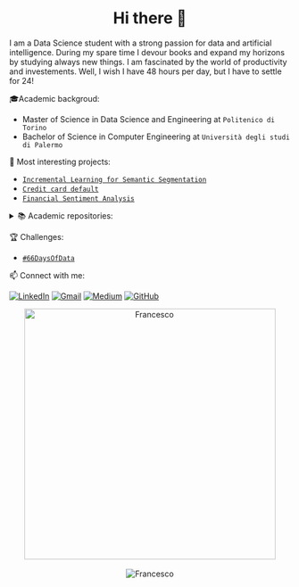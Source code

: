 <h1 align="center"> Hi there 👋<br/> </h1> 

I am a Data Science student with a strong passion for data and artificial intelligence. During my spare time I devour books and expand my horizons by studying always new things. I am fascinated by the world of productivity and investements. Well, I wish I have 48 hours per day, but I have to settle for 24! 


🎓Academic backgroud: 
* Master of Science in Data Science and Engineering at `Politenico di Torino` 
* Bachelor of Science in Computer Engineering at `Università degli studi di Palermo` 

🔨 Most interesting projects: 
* [`Incremental Learning for Semantic Segmentation`](https://github.com/francescodisalvo05/incremental-learning-semantic-segmentation)
* [`Credit card default`](https://github.com/francescodisalvo05/credit-card-default)
* [`Financial Sentiment Analysis`](https://github.com/sicilian-scientists/financial-sentiment-analysis)

<details>
<summary>📚 Academic repositories: </summary>
<br> 
  <ul>
    <li><a href="https://github.com/francescodisalvo05/polito-deep-nlp">Deep Natural Language Processing</a></li>
    <li><a href="https://github.com/francescodisalvo05/polito-machine-learning-for-IoT">Machine Learning for IoT</a></li>
    <li><a href="https://github.com/francescodisalvo05/polito-distributed-architectures">Distributed Architectures for Big Data processing and analytics</li>
    <li><a href="https://github.com/francescodisalvo05/polito-data-science-lab)">Data Science Lab: Process and Methods</a></li>
  </ul>
</details>



🏆 Challenges: 
* [`#66DaysOfData`](https://github.com/francescodisalvo05/66DaysOfData)

📫 Connect with me: <br />

[![LinkedIn](https://img.shields.io/badge/linkedin-%230077B5.svg?style=for-the-badge&logo=linkedin&logoColor=white)](https://www.linkedin.com/in/francescodisalvo-pa)
[![Gmail](https://img.shields.io/badge/Gmail-D14836?style=for-the-badge&logo=gmail&logoColor=white)](mailto:francesco.disalvo99@gmail.com)
[![Medium](https://img.shields.io/badge/Medium-12100E?style=for-the-badge&logo=medium&logoColor=white)](https://medium.com/@francesco.disalvo)
[![GitHub](https://img.shields.io/badge/github-%23121011.svg?style=for-the-badge&logo=github&logoColor=white)](https://francescodisalvo05.github.io)

<p align="center"> 
<img width="450"  src="https://github-readme-streak-stats.herokuapp.com?user=francescodisalvo05&theme=dark&hide_border=true" alt="Francesco " /> <br /><br />
<img  src="https://komarev.com/ghpvc/?username=your-github-username&color=blue" alt="Francesco " /> <br />
</p>
